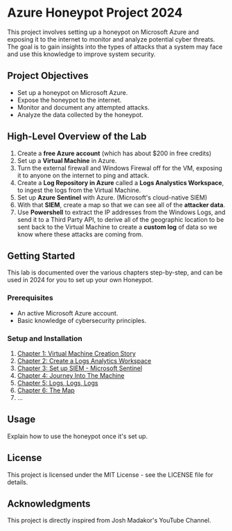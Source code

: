 # Azure Honeypot Project 2024

This project involves setting up a honeypot on Microsoft Azure and exposing it to the internet to monitor and analyze potential cyber threats. The goal is to gain insights into the types of attacks that a system may face and use this knowledge to improve system security.

## Project Objectives

- Set up a honeypot on Microsoft Azure.
- Expose the honeypot to the internet.
- Monitor and document any attempted attacks.
- Analyze the data collected by the honeypot.

## High-Level Overview of the Lab
 1. Create a **free Azure account** (which has about $200 in free  credits)
 2. Set up a **Virtual Machine** in Azure.
 3. Turn the external firewall and Windows Firewal off for the VM, exposing it to anyone on the internet to ping and attack.
 4. Create a **Log Repository in Azure** called a **Logs Analystics Workspace**, to ingest the logs from the Virtual Machine.
 5. Set up **Azure Sentinel** with Azure. (Microsoft's cloud-native SIEM)
 6. With that **SIEM**, create a map so that we can see all of the **attacker data**.
 7. Use **Powershell** to extract the IP addresses from the Windows Logs, and send it to a Third Party API, to derive all of the geographic location to be sent back to the Virtual Machine to create a **custom log** of data so we know where these attacks are coming from.

## Getting Started

This lab is documented over the various chapters step-by-step, and can be used in 2024 for you to set up your own Honeypot.

### Prerequisites

- An active Microsoft Azure account.
- Basic knowledge of cybersecurity principles.

### Setup and Installation

1. [Chapter 1: Virtual Machine Creation Story](https://github.com/ZeroTrustAccess/Honeypot/blob/main/Step1_VM.md)
2. [Chapter 2: Create a Logs Analytics Workspace](https://github.com/ZeroTrustAccess/Honeypot/blob/main/Step2_LAW.md)
3. [Chapter 3: Set up SIEM - Microsoft Sentinel](https://github.com/ZeroTrustAccess/Honeypot/blob/main/Step3_Sent.md)
4. [Chapter 4: Journey Into The Machine](https://github.com/ZeroTrustAccess/Honeypot/blob/main/Step4_Run.md)
5. [Chapter 5: Logs, Logs, Logs](https://github.com/ZeroTrustAccess/Honeypot/blob/main/Step5_Log.md)
6. [Chapter 6: The Map](https://github.com/ZeroTrustAccess/Honeypot/blob/main/Step6_Map.md)
7. 
   ...

## Usage

Explain how to use the honeypot once it's set up.


## License

This project is licensed under the MIT License - see the LICENSE file for details.

## Acknowledgments

This project is directly inspired from Josh Madakor's YouTube Channel.
